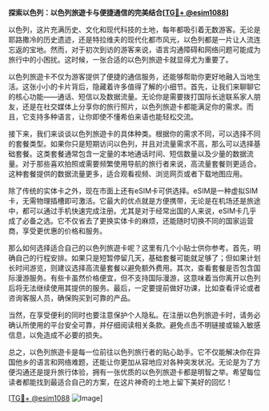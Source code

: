 **探索以色列：以色列旅遊卡与便捷通信的完美结合[[TG💪+ @esim1088](https://t.me/s/esim1088)]**

以色列，这片充满历史、文化和现代科技的土地，每年都吸引着无数游客。无论是耶路撒冷的历史遗迹，还是特拉维夫的现代化都市风光，以色列都是一片让人流连忘返的宝地。然而，对于初次到访的游客来说，语言沟通障碍和网络问题可能成为旅行中的小困扰。这时候，一张合适的以色列旅遊卡就显得尤为重要了。

以色列旅遊卡不仅为游客提供了便捷的通信服务，还能够帮助你更好地融入当地生活。这张小小的卡片背后，隐藏着许多值得了解的小细节。首先，让我们来聊聊它的核心功能——通话、短信以及数据流量。无论你是需要拨打国际长途联系家人朋友，还是在社交媒体上分享你的旅行照片，以色列旅遊卡都能满足你的需求。而且，它支持多种语言，让你即使不懂希伯来语也能轻松交流。

接下来，我们来谈谈以色列旅遊卡的具体种类。根据你的需求不同，可以选择不同的套餐类型。如果你只是短期访问以色列，并且对流量需求不高，那么可以选择基础套餐。这类套餐通常包含一定量的本地通话时间、短信数量以及少量的数据流量。对于那些喜欢拍照或需要频繁使用导航的旅行者来说，高流量套餐则更适合。这种套餐提供的数据流量更多，适合观看视频、浏览网页或者下载地图应用。

除了传统的实体卡之外，现在市面上还有eSIM卡可供选择。eSIM是一种虚拟SIM卡，无需物理插槽即可激活。它最大的优点就是方便携带，无论是在机场还是旅途中，都可以通过手机快速完成注册。尤其是对于经常出国的人来说，eSIM卡几乎成了必备之选。它不仅省去了更换实体卡的麻烦，还能随时切换不同的国家运营商，享受更优惠的价格和服务。

那么如何选择适合自己的以色列旅遊卡呢？这里有几个小贴士供你参考。首先，明确自己的行程安排。如果只是短暂停留几天，基础套餐可能就足够了；但如果计划长时间游览，则建议选择高流量套餐以避免额外费用。其次，查看套餐是否包含国际漫游服务。有些卡虽然价格便宜，但不支持国际漫游，这意味着当你离开以色列后将无法继续使用其提供的服务。最后，一定要提前做好功课，比如查看评论或者咨询客服人员，确保购买到可靠的产品。

当然，在享受便利的同时也要注意保护个人隐私。在注册以色列旅遊卡时，请务必确认所使用的平台安全可靠，并仔细阅读相关条款。避免点击不明链接或输入敏感信息，以免造成不必要的损失。

总之，以色列旅遊卡是每一位前往以色列旅行者的贴心助手。它不仅能解决你在异国他乡的语言和网络难题，还能让你更加从容地应对各种突发状况。无论是为了方便沟通还是提升旅行体验，拥有一张优质的以色列旅遊卡都是明智之举。希望每位读者都能找到最适合自己的方案，在这片神奇的土地上留下美好的回忆！

[[TG💪+ @esim1088](https://t.me/s/esim1088) ![Image](https://i.postimg.cc/4NQfJmqS/Snipaste-2025-05-13-00-14-12.png)]